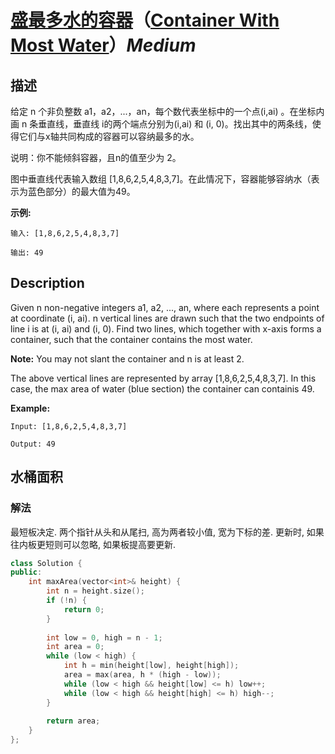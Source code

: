 # [盛最多水的容器](https://leetcode-cn.com/problems/container-with-most-water)（[Container With Most Water](https://leetcode.com/problems/container-with-most-water)）*Medium*
## 描述
给定 n 个非负整数 a1，a2，...，an，每个数代表坐标中的一个点(i,ai) 。在坐标内画 n 条垂直线，垂直线 i的两个端点分别为(i,ai) 和 (i, 0)。找出其中的两条线，使得它们与x轴共同构成的容器可以容纳最多的水。

说明：你不能倾斜容器，且n的值至少为 2。



图中垂直线代表输入数组 [1,8,6,2,5,4,8,3,7]。在此情况下，容器能够容纳水（表示为蓝色部分）的最大值为49。



**示例:**
```
输入: [1,8,6,2,5,4,8,3,7]

输出: 49
```

## Description
Given n non-negative integers a1, a2, ..., an, where each represents a point at coordinate (i, ai). n vertical lines are drawn such that the two endpoints of line i is at (i, ai) and (i, 0). Find two lines, which together with x-axis forms a container, such that the container contains the most water.

**Note:**
You may not slant the container and n is at least 2.





The above vertical lines are represented by array [1,8,6,2,5,4,8,3,7]. In this case, the max area of water (blue section) the container can containis 49. 



**Example:**
```
Input: [1,8,6,2,5,4,8,3,7]

Output: 49
```


## 水桶面积
### 解法
最短板决定. 两个指针从头和从尾扫, 高为两者较小值, 宽为下标的差. 更新时, 如果往内板更短则可以忽略, 如果板提高要更新.
```c++
class Solution {
public:
    int maxArea(vector<int>& height) {
        int n = height.size();
        if (!n) {
            return 0;
        }
        
        int low = 0, high = n - 1;
        int area = 0;
        while (low < high) {
            int h = min(height[low], height[high]);
            area = max(area, h * (high - low));
            while (low < high && height[low] <= h) low++;
            while (low < high && height[high] <= h) high--;
        }
        
        return area;
    }
};
```